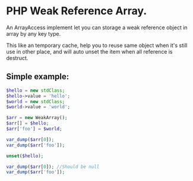 # PHP Weak Reference Array.

An ArrayAccess implement let you can storage a weak  reference object in array by any key type.

This like an temporary cache, help you to reuse same object when it's still use in other place, and will auto unset the item when all reference is destruct.

## Simple example:

```php
$hello = new stdClass;
$hello->value = 'hello';
$world = new stdClass;
$world->value = 'world';

$arr = new WeakArray();
$arr[] = $hello;
$arr['foo'] = $world;

var_dump($arr[0]);
var_dump($arr['foo']);

unset($hello);

var_dump($arr[0]); //Should be null
var_dump($arr['foo']);
```
